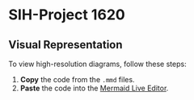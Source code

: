 # SIH-Project 1620

## Visual Representation

To view high-resolution diagrams, follow these steps:

1. **Copy** the code from the `.mmd` files.
2. **Paste** the code into the [Mermaid Live Editor](https://mermaid.live/edit#pako:eNqNVktv2zAM_iuGT3u1WK--tSiKBFjQoenRF0ZiYi2y5OqRzS3630c_0kq20tQX2-RHkfxIUXrJmeaYFzmTYO2tgJ2BulQZPb0kW2jbCAcyexmk3fN97YxQu0xBjXOp1Ayc0CrQ3G_-IHMZ08oBc0u11aaeYpbKZU6TpxvkNmHrjUHlJsrO6Mmjx7V4DkO5NgbazKI5CIZTA-XrDZr77a1mThs7M-O9fN0gEyDFcx9oiLrRWiKoDGs0O1SsXc_9jFFvEYkVz5w3YXi-4eCQcrk-gJCwEVK49svXAFGDgh0u1YFy1ibWkU80ZP-AjTbOHnWvpQoLN2T3-bLZKN8JZfivQSMo14QhBDkka269dP2iC-0juu-khhhxhwkHlC9HM6PvJHeWVci9xOum0UK5mig8wdFvckraiKQx7g1YwdKdOiIqBOmqFVKQLFH6jebtCsFS5bsIEogauWAgF8J2JQ70JGRedh2yWkaZDYkvQseR_iDwb5B1rNxovT9PSYCIaLklxxm8K7v_RC-8Ax5FqsuM1vVj26T6jzrA27k8bI_1CQzwWlibAgyMDeKIDYPHNonEDKjH5SluyI1zyFNtczq_gbljhBPeeiUXFAvQLEmTOmOmW8xFYb-tEEmdAWW3aB4oqBMpvU2Yzw8KTswZ0SSmxJMH5eIpMNp4JdwEbFAb2ta_8IAyUXViYhfvip4qGkTCtBOejkXWbB8Xs0K2fwj8JMfofa-mTTij6O3sK_OrMs8uLujjG32Mo7WgE6CRurUfo8MdVWSVtu6cwaTNir57zlm9V7LIhtNjNBij_TAq2mScTqnR4uj4Q5NunJzBz_LYINP1Ma5wucDy5-XlVdKYzlxu6YqQ_8jp4K1BcLq29F1b5q6iIVvmBX1yMHspdpUr81K9Ehi80-tWsbygkxh_5Eb7XZUXW5CW_obeGS8-RwgNZqJsNd6Mutfrf-Mq1qE).
